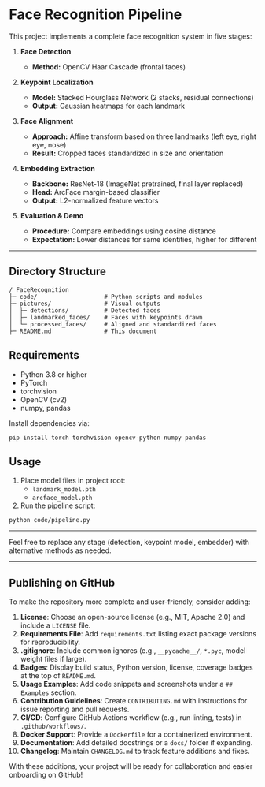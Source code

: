 # Face Recognition Pipeline

This project implements a complete face recognition system in five stages:

1. **Face Detection**

   - **Method:** OpenCV Haar Cascade (frontal faces)

2. **Keypoint Localization**

   - **Model:** Stacked Hourglass Network (2 stacks, residual connections)
   - **Output:** Gaussian heatmaps for each landmark

3. **Face Alignment**

   - **Approach:** Affine transform based on three landmarks (left eye, right eye, nose)
   - **Result:** Cropped faces standardized in size and orientation

4. **Embedding Extraction**

   - **Backbone:** ResNet-18 (ImageNet pretrained, final layer replaced)
   - **Head:** ArcFace margin-based classifier
   - **Output:** L2-normalized feature vectors

5. **Evaluation & Demo**

   - **Procedure:** Compare embeddings using cosine distance
   - **Expectation:** Lower distances for same identities, higher for different

---

## Directory Structure

```
/ FaceRecognition
├─ code/                   # Python scripts and modules
├─ pictures/               # Visual outputs
│  ├─ detections/          # Detected faces
│  ├─ landmarked_faces/    # Faces with keypoints drawn
│  └─ processed_faces/     # Aligned and standardized faces
├─ README.md               # This document
```

## Requirements

- Python 3.8 or higher
- PyTorch
- torchvision
- OpenCV (cv2)
- numpy, pandas

Install dependencies via:

```
pip install torch torchvision opencv-python numpy pandas
```

## Usage

1. Place model files in project root:
   - `landmark_model.pth`
   - `arcface_model.pth`
2. Run the pipeline script:

```
python code/pipeline.py
```

---

Feel free to replace any stage (detection, keypoint model, embedder) with alternative methods as needed.

---

## Publishing on GitHub

To make the repository more complete and user-friendly, consider adding:

1. **License**: Choose an open-source license (e.g., MIT, Apache 2.0) and include a `LICENSE` file.
2. **Requirements File**: Add `requirements.txt` listing exact package versions for reproducibility.
3. **.gitignore**: Include common ignores (e.g., `__pycache__/`, `*.pyc`, model weight files if large).
4. **Badges**: Display build status, Python version, license, coverage badges at the top of `README.md`.
5. **Usage Examples**: Add code snippets and screenshots under a `## Examples` section.
6. **Contribution Guidelines**: Create `CONTRIBUTING.md` with instructions for issue reporting and pull requests.
7. **CI/CD**: Configure GitHub Actions workflow (e.g., run linting, tests) in `.github/workflows/`.
8. **Docker Support**: Provide a `Dockerfile` for a containerized environment.
9. **Documentation**: Add detailed docstrings or a `docs/` folder if expanding.
10. **Changelog**: Maintain `CHANGELOG.md` to track feature additions and fixes.

With these additions, your project will be ready for collaboration and easier onboarding on GitHub!

